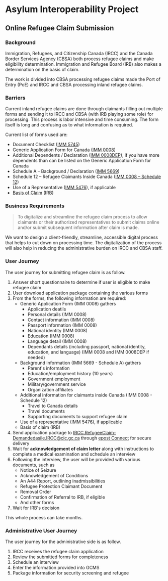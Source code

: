 # Asylum Interoperability Project

## Online Refugee Claim Submission

### Background

Immigration, Refugees, and Citizenship Canada (IRCC) and the Canada Border Services Agency (CBSA) both process refugee claims and make eligibility determination. Immigration and Refugee Board (IRB) also makes a determination on the basis of claim.

The work is divided into CBSA processing refugee claims made the Port of Entry (PoE) and IRCC and CBSA processing inland refugee claims.

### Barriers

Current inland refugee claims are done through claimants filling out multiple forms and sending it to IRCC and CBSA (with IRB playing some role) for processing. This process is labor intensive and time consuming. The form itself is long and confusing as to what information is required.

Current list of forms used are:

- Document Checklist ([IMM 5745](https://www.canada.ca/content/dam/ircc/migration/ircc/english/pdf/kits/forms/imm5745e.pdf))
- Generic Application Form for Canada ([IMM 0008](https://www.canada.ca/content/dam/ircc/migration/ircc/english/pdf/kits/forms/imm0008enu_2d.pdf))
- Additional Dependents / Declaration ([IMM 0008DEP](https://www.canada.ca/content/dam/ircc/migration/ircc/english/pdf/kits/forms/imm0008depenu.pdf)), if you have more dependents than can be listed on the Generic Application Form for Canada
- Schedule A – Background / Declaration ([IMM 5669](https://www.canada.ca/content/dam/ircc/migration/ircc/english/pdf/kits/forms/imm5669e.pdf))
- Schedule 12 – Refugee Claimants Inside Canada ([IMM 0008 – Schedule 12](https://www.canada.ca/content/dam/ircc/migration/ircc/english/pdf/kits/forms/imm0008_12e.pdf))
- Use of a Representative ([IMM 5476](https://www.canada.ca/content/dam/ircc/migration/ircc/english/pdf/kits/forms/imm5476e.pdf)), if applicable
- [Basis of Claim](https://www.irb-cisr.gc.ca/en/pages/index.aspx) (IRB)

### Business Requirements

> To digitalize and streamline the refugee claim process to allow claimants or their authorized representatives to submit claims online and/or submit subsequent information after claim is made.

We want to design a client-friendly, streamline, accessible digital process that helps to cut down on processing time. The digitalization of the process will also help in reducing the administrative burden on IRCC and CBSA staff.

### User Journey

The user journey for submitting refugee claim is as follow. 

1. Answer short questionnaire to determine if user is eligible to make refugee claim
2. User download application package containing the various forms
3. From the forms, the following information are required:
   - Generic Application Form (IMM 0008) gathers
     - Application deatils
     - Personal details (IMM 0008)
     - Contact information (IMM 0008)
     - Passport information (IMM 0008)
     - National identity (IMM 0008)
     - Education (IMM 0008)
     - Language detail (IMM 0008)
     - Dependants details (including passport, national identity, education, and language) (IMM 0008 and IMM 0008DEP if needed)
   - Background information (IMM 5669 - Schedule A) gathers
     - Parent's information
     - Education/employment history (10 years)
     - Government employment
     - Military/government service
     - Organization affiliates
   - Additional information for claimants inside Canada (IMM 0008 - Schedule 12)
     - Travel to Canada details
     - Travel documents
     - Supporting documents to support refugee claim
   - Use of a representative (IMM 5476), if applicable
   - Basis of claim (IRB)
4. Send application package to [IRCC.RefugeeClaim-Demandedasile.IRCC@cic.gc.ca](mailto:IRCC.RefugeeClaim-Demandedasile.IRCC@cic.gc.ca) through [epost Connect](https://www.canadapost.ca/cpc/en/business/postal-services/digital-mail/epost-connect.page) for secure delivery
5. Wait for **acknowledgement of claim letter** along with instructions to complete a medical examination and schedule an interview
6. Following the interview, the user will be provided with various documents, such as
   - Notice of Seizure
   - Acknowledgement of Conditions
   - An A44 Report, outlining inadmissibilities
   - Refugee Protection Claimant Document
   - Removal Order
   - Confirmation of Referral to IRB, if eligible
   - And other forms
7. Wait for IRB's decision

This whole process can take months.

### Administrative User Journey

The user journey for the administrative side is as follow.

1. IRCC receives the refugee claim application
2. Review the submitted forms for completeness
3. Schedule an interview
4. Enter the information provided into GCMS
5. Package information for security screening and refugee 



